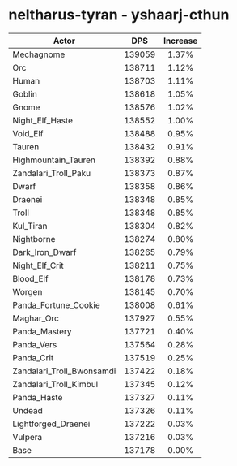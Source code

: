 # neltharus-tyran - yshaarj-cthun
| Actor | DPS | Increase |
|---|:---:|:---:|
|Mechagnome|139059|1.37%|
|Orc|138711|1.12%|
|Human|138703|1.11%|
|Goblin|138618|1.05%|
|Gnome|138576|1.02%|
|Night_Elf_Haste|138552|1.00%|
|Void_Elf|138488|0.95%|
|Tauren|138432|0.91%|
|Highmountain_Tauren|138392|0.88%|
|Zandalari_Troll_Paku|138373|0.87%|
|Dwarf|138358|0.86%|
|Draenei|138348|0.85%|
|Troll|138348|0.85%|
|Kul_Tiran|138304|0.82%|
|Nightborne|138274|0.80%|
|Dark_Iron_Dwarf|138265|0.79%|
|Night_Elf_Crit|138211|0.75%|
|Blood_Elf|138178|0.73%|
|Worgen|138145|0.70%|
|Panda_Fortune_Cookie|138008|0.61%|
|Maghar_Orc|137927|0.55%|
|Panda_Mastery|137721|0.40%|
|Panda_Vers|137564|0.28%|
|Panda_Crit|137519|0.25%|
|Zandalari_Troll_Bwonsamdi|137422|0.18%|
|Zandalari_Troll_Kimbul|137345|0.12%|
|Panda_Haste|137327|0.11%|
|Undead|137326|0.11%|
|Lightforged_Draenei|137222|0.03%|
|Vulpera|137216|0.03%|
|Base|137178|0.00%|
